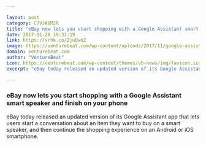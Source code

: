 ```yaml
---

layout: post
category: C7VJAGM2R
title: "eBay now lets you start shopping with a Google Assistant smart speaker and finish on your phone"
date: 2017-11-28 19:32:19
link: https://vrhk.co/2juOwo2
image: https://venturebeat.com/wp-content/uploads/2017/11/google-assistant-ebay-switching-1920.jpg?fit=758%2C426&strip=all
domain: venturebeat.com
author: "VentureBeat"
icon: https://venturebeat.com/wp-content/themes/vb-news/img/favicon.ico
excerpt: "eBay today released an updated version of its Google Assistant app that lets users start a conversation about an item they want to buy on a smart speaker, and then continue the shopping experience on an Android or iOS smartphone."

---
```


### eBay now lets you start shopping with a Google Assistant smart speaker and finish on your phone

eBay today released an updated version of its Google Assistant app that lets users start a conversation about an item they want to buy on a smart speaker, and then continue the shopping experience on an Android or iOS smartphone.